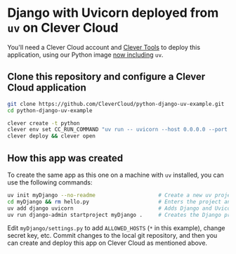 # Django with Uvicorn deployed from `uv` on Clever Cloud

You'll need a Clever Cloud account and [Clever Tools](https://github.com/CleverCloud/clever-tools/) to deploy this application, using our Python image [now including](https://developers.clever-cloud.com/changelog/2024-10-01-python-image-changes/) `uv`.

## Clone this repository and configure a Clever Cloud application

```bash
git clone https://github.com/CleverCloud/python-django-uv-example.git
cd python-django-uv-example

clever create -t python
clever env set CC_RUN_COMMAND "uv run -- uvicorn --host 0.0.0.0 --port 9000 myDjango.asgi:application"
clever deploy && clever open
```

## How this app was created

To create the same app as this one on a machine with `uv` installed, you can use the following commands:

```bash
uv init myDjango --no-readme                    # Create a new uv project
cd myDjango && rm hello.py                      # Enters the project and clean it
uv add django uvicorn                           # Adds Django and Uvicorn to dependencies
uv run django-admin startproject myDjango .     # Creates the Django project in the current directory
```

Edit `myDjango/settings.py` to add `ALLOWED_HOSTS` (`*` in this example), change secret key, etc. Commit changes to the local git repository, and then you can create and deploy this app on Clever Cloud as mentioned above.
